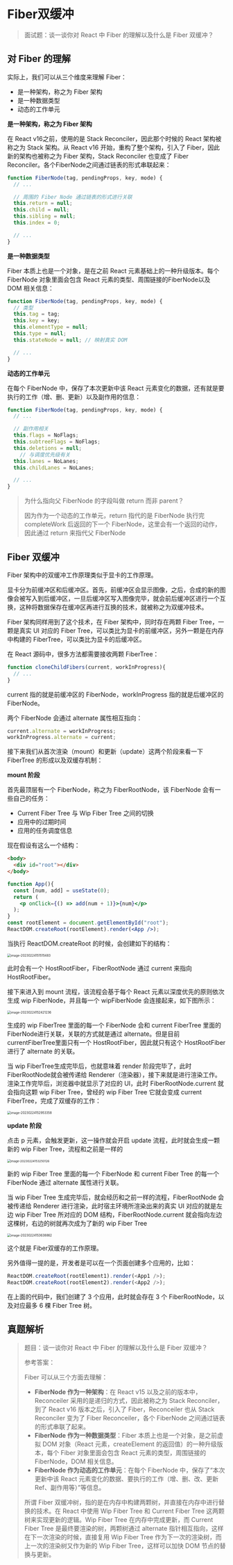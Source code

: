 # Fiber双缓冲

> 面试题：谈一谈你对 React 中 Fiber 的理解以及什么是 Fiber 双缓冲？



## 对 Fiber 的理解

实际上，我们可以从三个维度来理解 Fiber：

- 是一种架构，称之为 Fiber 架构
- 是一种数据类型
- 动态的工作单元



**是一种架构，称之为 Fiber 架构**

在 React v16之前，使用的是 Stack Reconciler，因此那个时候的 React 架构被称之为 Stack 架构。从 React v16 开始，重构了整个架构，引入了 Fiber，因此新的架构也被称之为 Fiber 架构，Stack Reconciler 也变成了 Fiber Reconciler。各个FiberNode之间通过链表的形式串联起来：

```js
function FiberNode(tag, pendingProps, key, mode) {
  // ...

  // 周围的 Fiber Node 通过链表的形式进行关联
  this.return = null;
  this.child = null;
  this.sibling = null;
  this.index = 0;

  // ...
}
```



**是一种数据类型**

Fiber 本质上也是一个对象，是在之前 React 元素基础上的一种升级版本。每个 FiberNode 对象里面会包含 React 元素的类型、周围链接的FiberNode以及 DOM 相关信息：

```js
function FiberNode(tag, pendingProps, key, mode) {
  // 类型
  this.tag = tag;
  this.key = key;
  this.elementType = null;
  this.type = null;
  this.stateNode = null; // 映射真实 DOM

  // ...
}
```



**动态的工作单元**

在每个 FiberNode 中，保存了本次更新中该 React 元素变化的数据，还有就是要执行的工作（增、删、更新）以及副作用的信息：

```js
function FiberNode(tag, pendingProps, key, mode) {
  // ...

  // 副作用相关
  this.flags = NoFlags;
  this.subtreeFlags = NoFlags;
  this.deletions = null;
	// 与调度优先级有关  
  this.lanes = NoLanes;
  this.childLanes = NoLanes;

  // ...
}
```



> 为什么指向父 FiberNode 的字段叫做 return 而非 parent？
>
> 因为作为一个动态的工作单元，return 指代的是 FiberNode 执行完 completeWork 后返回的下一个 FiberNode，这里会有一个返回的动作，因此通过 return 来指代父 FiberNode



## Fiber 双缓冲

Fiber 架构中的双缓冲工作原理类似于显卡的工作原理。

显卡分为前缓冲区和后缓冲区。首先，前缓冲区会显示图像，之后，合成的新的图像会被写入到后缓冲区，一旦后缓冲区写入图像完毕，就会前后缓冲区进行一个互换，这种将数据保存在缓冲区再进行互换的技术，就被称之为双缓冲技术。

Fiber 架构同样用到了这个技术，在 Fiber 架构中，同时存在两颗 Fiber Tree，一颗是真实 UI 对应的 Fiber Tree，可以类比为显卡的前缓冲区，另外一颗是在内存中构建的 FiberTree，可以类比为显卡的后缓冲区。

在 React 源码中，很多方法都需要接收两颗 FiberTree：

```js
function cloneChildFibers(current, workInProgress){
  // ...
}
```

current 指的就是前缓冲区的 FiberNode，workInProgress 指的就是后缓冲区的 FiberNode。

两个 FiberNode 会通过 alternate 属性相互指向：

```js
current.alternate = workInProgress;
workInProgress.alternate = current;
```

接下来我们从首次渲染（mount）和更新（update）这两个阶段来看一下 FiberTree 的形成以及双缓存机制：



**mount 阶段**

首先最顶层有一个 FiberNode，称之为 FiberRootNode，该 FiberNode 会有一些自己的任务：

- Current Fiber Tree 与 Wip Fiber Tree 之间的切换
- 应用中的过期时间
- 应用的任务调度信息

现在假设有这么一个结构：

```html
<body>
  <div id="root"></div>
</body>
```

```jsx
function App(){
  const [num, add] = useState(0);
  return (
  	<p onClick={() => add(num + 1)}>{num}</p>
  );
}
const rootElement = document.getElementById("root");
ReactDOM.createRoot(rootElement).render(<App />);
```

当执行 ReactDOM.createRoot 的时候，会创建如下的结构：

<img src="https://xiejie-typora.oss-cn-chengdu.aliyuncs.com/2023-02-24-071516.png" alt="image-20230224151515483" style="zoom:50%;" />

此时会有一个 HostRootFiber，FiberRootNode 通过 current 来指向 HostRootFiber。

接下来进入到 mount 流程，该流程会基于每个 React 元素以深度优先的原则依次生成 wip FiberNode，并且每一个 wipFiberNode 会连接起来，如下图所示：

<img src="https://xiejie-typora.oss-cn-chengdu.aliyuncs.com/2023-02-24-072421.png" alt="image-20230224152421236" style="zoom:50%;" />

生成的 wip FiberTree 里面的每一个 FiberNode 会和 current FiberTree 里面的 FiberNode进行关联，关联的方式就是通过 alternate。但是目前 currentFiberTree里面只有一个 HostRootFiber，因此就只有这个 HostRootFiber 进行了 alternate 的关联。

当 wip FiberTree生成完毕后，也就意味着 render 阶段完毕了，此时 FiberRootNode就会被传递给 Renderer（渲染器），接下来就是进行渲染工作。渲染工作完毕后，浏览器中就显示了对应的 UI，此时 FiberRootNode.current 就会指向这颗 wip Fiber Tree，曾经的 wip Fiber Tree 它就会变成 current FiberTree，完成了双缓存的工作：

<img src="https://xiejie-typora.oss-cn-chengdu.aliyuncs.com/2023-02-24-072953.png" alt="image-20230224152953358" style="zoom:50%;" />



**update 阶段**

点击 p 元素，会触发更新，这一操作就会开启 update 流程，此时就会生成一颗新的 wip Fiber Tree，流程和之前是一样的

<img src="https://xiejie-typora.oss-cn-chengdu.aliyuncs.com/2023-02-24-073250.png" alt="image-20230224153250126" style="zoom:48%;" />

新的 wip Fiber Tree 里面的每一个 FiberNode 和 current Fiber Tree 的每一个 FiberNode 通过 alternate 属性进行关联。

当 wip Fiber Tree 生成完毕后，就会经历和之前一样的流程，FiberRootNode 会被传递给 Renderer 进行渲染，此时宿主环境所渲染出来的真实 UI 对应的就是左边 wip Fiber Tree 所对应的 DOM 结构，FiberRootNode.current 就会指向左边这棵树，右边的树就再次成为了新的 wip Fiber Tree

<img src="https://xiejie-typora.oss-cn-chengdu.aliyuncs.com/2023-02-24-073639.png" alt="image-20230224153638862" style="zoom:50%;" />

这个就是 Fiber双缓存的工作原理。

另外值得一提的是，开发者是可以在一个页面创建多个应用的，比如：

```js
ReactDOM.createRoot(rootElement1).render(<App1 />);
ReactDOM.createRoot(rootElement2).render(<App2 />);                                                                                 ReactDOM.createRoot(rootElement3).render(<App3 />);
```

在上面的代码中，我们创建了 3 个应用，此时就会存在 3 个 FiberRootNode，以及对应最多 6 棵 Fiber Tree 树。



## 真题解析

> 题目：谈一谈你对 React 中 Fiber 的理解以及什么是 Fiber 双缓冲？
>
> 参考答案：
>
> Fiber 可以从三个方面去理解：
>
> - **FiberNode 作为一种架构**：在 React v15 以及之前的版本中，Reconceiler 采用的是递归的方式，因此被称之为 Stack Reconciler，到了 React v16 版本之后，引入了 Fiber，Reconceiler 也从 Stack Reconciler 变为了 Fiber Reconceiler，各个 FiberNode 之间通过链表的形式串联了起来。
> - **FiberNode 作为一种数据类型**：Fiber 本质上也是一个对象，是之前虚拟 DOM 对象（React 元素，createElement 的返回值）的一种升级版本，每个 Fiber 对象里面会包含 React 元素的类型，周围链接的 FiberNode，DOM 相关信息。
> - **FiberNode 作为动态的工作单元**：在每个 FiberNode 中，保存了“本次更新中该 React 元素变化的数据、要执行的工作（增、删、改、更新Ref、副作用等）”等信息。
>
> 所谓 Fiber 双缓冲树，指的是在内存中构建两颗树，并直接在内存中进行替换的技术。在 React 中使用 Wip Fiber Tree 和 Current Fiber Tree 这两颗树来实现更新的逻辑。Wip Fiber Tree 在内存中完成更新，而 Current Fiber Tree 是最终要渲染的树，两颗树通过 alternate 指针相互指向，这样在下一次渲染的时候，直接复用 Wip Fiber Tree 作为下一次的渲染树，而上一次的渲染树又作为新的 Wip Fiber Tree，这样可以加快 DOM 节点的替换与更新。